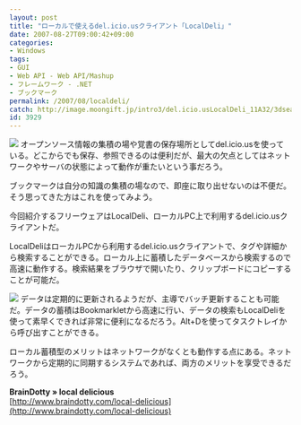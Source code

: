 ```yaml
---
layout: post
title: "ローカルで使えるdel.icio.usクライアント「LocalDeli」"
date: 2007-08-27T09:00:42+09:00
categories:
- Windows
tags: 
- GUI
- Web API - Web API/Mashup
- フレームワーク - .NET
- ブックマーク
permalink: /2007/08/localdeli/
catch: http://image.moongift.jp/intro3/del.icio.usLocalDeli_11A32/3dsearch10_thumb.png
id: 3929
---
```

[![](http://image.moongift.jp/intro3/del.icio.usLocalDeli_11A32/3dsearch9_thumb.png)](http://image.moongift.jp/intro3/del.icio.usLocalDeli_11A32/3dsearch92.png) オープンソース情報の集積の場や覚書の保存場所としてdel.icio.usを使っている。どこからでも保存、参照できるのは便利だが、最大の欠点としてはネットワークやサーバの状態によって動作が重たいという事だろう。   
  
ブックマークは自分の知識の集積の場なので、即座に取り出せないのは不便だ。そう思ってきた方はこれを使ってみよう。   
  
今回紹介するフリーウェアはLocalDeli、ローカルPC上で利用するdel.icio.usクライアントだ。   
  
<!--more-->  
  
LocalDeliはローカルPCから利用するdel.icio.usクライアントで、タグや詳細から検索することができる。ローカル上に蓄積したデータベースから検索するので高速に動作する。検索結果をブラウザで開いたり、クリップボードにコピーすることが可能だ。   
  
[![](http://image.moongift.jp/intro3/del.icio.usLocalDeli_11A32/3dsearch10_thumb.png)](http://image.moongift.jp/intro3/del.icio.usLocalDeli_11A32/3dsearch102.png) データは定期的に更新されるようだが、主導でバッチ更新することも可能だ。データの蓄積はBookmarkletから高速に行い、データの検索もLocalDeliを使って素早くできれば非常に便利になるだろう。Alt+Dを使ってタスクトレイから呼び出すことができる。   
  
ローカル蓄積型のメリットはネットワークがなくとも動作する点にある。ネットワークから定期的に同期するシステムであれば、両方のメリットを享受できるだろう。   
  
**BrainDotty » local delicious**  
[http://www.braindotty.com/local-delicious](http://www.braindotty.com/local-delicious)
